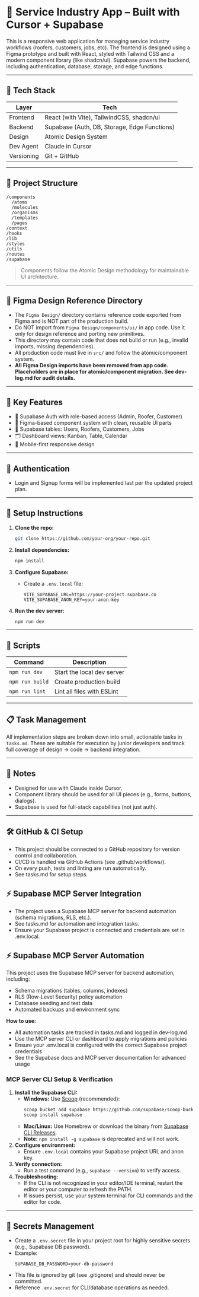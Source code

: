# 💠 Service Industry App – Built with Cursor + Supabase

This is a responsive web application for managing service industry workflows (roofers, customers, jobs, etc). The frontend is designed using a Figma prototype and built with React, styled with Tailwind CSS and a modern component library (like shadcn/ui). Supabase powers the backend, including authentication, database, storage, and edge functions.

---

## 🚀 Tech Stack

| Layer      | Tech                                         |
| ---------- | -------------------------------------------- |
| Frontend   | React (with Vite), TailwindCSS, shadcn/ui    |
| Backend    | Supabase (Auth, DB, Storage, Edge Functions) |
| Design     | Atomic Design System                         |
| Dev Agent  | Claude in Cursor                             |
| Versioning | Git + GitHub                                 |

---

## 🧱 Project Structure

```
/components
  /atoms
  /molecules
  /organisms
  /templates
  /pages
/context
/hooks
/lib
/styles
/utils
/routes
/supabase
```

> Components follow the Atomic Design methodology for maintainable UI architecture.

---

## 📐 Figma Design Reference Directory

- The `Figma Design/` directory contains reference code exported from Figma and is NOT part of the production build.
- Do NOT import from `Figma Design/components/ui/` in app code. Use it only for design reference and porting new primitives.
- This directory may contain code that does not build or run (e.g., invalid imports, missing dependencies).
- All production code must live in `src/` and follow the atomic/component system.
- **All Figma Design imports have been removed from app code. Placeholders are in place for atomic/component migration. See dev-log.md for audit details.**

---

## 🥉 Key Features

* 🔐 Supabase Auth with role-based access (Admin, Roofer, Customer)
* 🧱 Figma-based component system with clean, reusable UI parts
* 📆 Supabase tables: Users, Roofers, Customers, Jobs
* 🗂️ Dashboard views: Kanban, Table, Calendar
* 📱 Mobile-first responsive design

---

## 🔐 Authentication

* Login and Signup forms will be implemented last per the updated project plan.

---

## 💠 Setup Instructions

1. **Clone the repo:**

   ```bash
   git clone https://github.com/your-org/your-repo.git
   ```

2. **Install dependencies:**

   ```bash
   npm install
   ```

3. **Configure Supabase:**

   * Create a `.env.local` file:

     ```
     VITE_SUPABASE_URL=https://your-project.supabase.co
     VITE_SUPABASE_ANON_KEY=your-anon-key
     ```

4. **Run the dev server:**

   ```bash
   npm run dev
   ```

---

## 🔄 Scripts

| Command         | Description                |
| --------------- | -------------------------- |
| `npm run dev`   | Start the local dev server |
| `npm run build` | Create production build    |
| `npm run lint`  | Lint all files with ESLint |

---

## 📋 Task Management

All implementation steps are broken down into small, actionable tasks in `tasks.md`. These are suitable for execution by junior developers and track full coverage of design → code → backend integration.

---

## 📌 Notes

* Designed for use with Claude inside Cursor.
* Component library should be used for all UI pieces (e.g., forms, buttons, dialogs).
* Supabase is used for full-stack capabilities (not just auth).

---

## 🛠 GitHub & CI Setup

- This project should be connected to a GitHub repository for version control and collaboration.
- CI/CD is handled via GitHub Actions (see .github/workflows/).
- On every push, tests and linting are run automatically.
- See tasks.md for setup steps.

## ⚡ Supabase MCP Server Integration

- The project uses a Supabase MCP server for backend automation (schema migrations, RLS, etc.).
- See tasks.md for automation and integration tasks.
- Ensure your Supabase project is connected and credentials are set in .env.local.

## ⚡ Supabase MCP Server Automation

This project uses the Supabase MCP server for backend automation, including:
- Schema migrations (tables, columns, indexes)
- RLS (Row-Level Security) policy automation
- Database seeding and test data
- Automated backups and environment sync

**How to use:**
- All automation tasks are tracked in tasks.md and logged in dev-log.md
- Use the MCP server CLI or dashboard to apply migrations and policies
- Ensure your .env.local is configured with the correct Supabase project credentials
- See the Supabase docs and MCP server documentation for advanced usage

### MCP Server CLI Setup & Verification

1. **Install the Supabase CLI:**
   - **Windows:** Use [Scoop](https://scoop.sh/) (recommended):
     ```sh
     scoop bucket add supabase https://github.com/supabase/scoop-bucket.git
     scoop install supabase
     ```
   - **Mac/Linux:** Use Homebrew or download the binary from [Supabase CLI Releases](https://github.com/supabase/cli/releases).
   - **Note:** `npm install -g supabase` is deprecated and will not work.
2. **Configure environment:**
   - Ensure `.env.local` contains your Supabase project URL and anon key.
3. **Verify connection:**
   - Run a test command (e.g., `supabase --version`) to verify access.
4. **Troubleshooting:**
   - If the CLI is not recognized in your editor/IDE terminal, restart the editor or your computer to refresh the PATH.
   - If issues persist, use your system terminal for CLI commands and the editor for code.

---

## 🔑 Secrets Management

- Create a `.env.secret` file in your project root for highly sensitive secrets (e.g., Supabase DB password).
- Example:
  ```
  SUPABASE_DB_PASSWORD=your-db-password
  ```
- This file is ignored by git (see .gitignore) and should never be committed.
- Reference `.env.secret` for CLI/database operations as needed.
